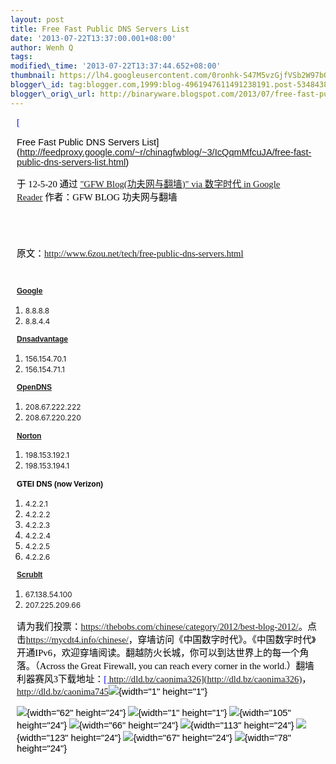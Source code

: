 ```yaml
--- 
layout: post 
title: Free Fast Public DNS Servers List 
date: '2013-07-22T13:37:00.001+08:00' 
author: Wenh Q
tags:
modified\_time: '2013-07-22T13:37:44.652+08:00' 
thumbnail: https://lh4.googleusercontent.com/0ronhk-S47M5vzGjfVSb2W97bQ1BfTdIiq18R4bBbancxZohP8-Rd-ExSwHKg3MFRVamOa3xheyJrd4k5lgst9TSIaSRI0j8TOb8hFttdAO2HNUCd\_8=s72-c
blogger\_id: tag:blogger.com,1999:blog-4961947611491238191.post-5348438998551896309
blogger\_orig\_url: http://binaryware.blogspot.com/2013/07/free-fast-public-dns-servers-list.html
---
```


<div
style="color: black; direction: ltr; font-family: &quot;Arial&quot;; font-size: 11pt; margin-bottom: 0; margin-left: 7.5pt; margin-right: 7.5pt; margin-top: 0; padding: 0;">

<span
style="color: #0000ee; font-family: &quot;Verdana&quot;; text-decoration: underline;">[

Free Fast Public DNS Servers
List](http://feedproxy.google.com/~r/chinagfwblog/~3/IcQqmMfcuJA/free-fast-public-dns-servers-list.html)</span>

</div>

<div
style="color: black; direction: ltr; font-family: &quot;Arial&quot;; font-size: 11pt; margin-bottom: 0; margin-left: 7.5pt; margin-right: 7.5pt; margin-top: 0; padding-bottom: 8pt; padding-left: 0; padding-right: 0; padding-top: 0;">

<span style="font-family: &quot;Verdana&quot;;">于 12-5-20 通过
</span><span
style="color: #0000ee; font-family: &quot;Verdana&quot;; text-decoration: underline;">["GFW
Blog(功夫网与翻墙)" via 数字时代 in Google
Reader](http://feeds2.feedburner.com/chinagfwblog)</span><span
style="font-family: &quot;Verdana&quot;;"> 作者：GFW BLOG
功夫网与翻墙</span>

</div>

<div
style="color: black; direction: ltr; font-family: &quot;Arial&quot;; font-size: 11pt; height: 11pt; margin-bottom: 0; margin-left: 7.5pt; margin-right: 7.5pt; margin-top: 0; padding: 0;">

<span style="font-family: &quot;Verdana&quot;;"></span>

</div>

<div
style="color: black; direction: ltr; font-family: &quot;Arial&quot;; font-size: 11pt; margin-bottom: 0; margin-left: 7.5pt; margin-right: 7.5pt; margin-top: 0; padding: 0;">

<span style="font-family: &quot;Verdana&quot;;">原文：</span><span
style="color: #0000ee; font-family: &quot;Verdana&quot;; text-decoration: underline;"><http://www.6zou.net/tech/free-public-dns-servers.html></span>

</div>

<div
style="color: black; direction: ltr; font-family: &quot;Arial&quot;; font-size: 11pt; height: 11pt; margin-bottom: 0; margin-left: 7.5pt; margin-right: 7.5pt; margin-top: 0; padding: 0;">

<span
style="color: #0000ee; font-family: &quot;Verdana&quot;; text-decoration: underline;">[](http://www.6zou.net/tech/free-public-dns-servers.html)</span>

</div>

<div
style="color: black; direction: ltr; font-family: &quot;Arial&quot;; font-size: 11pt; margin-bottom: 0; margin-left: 7.5pt; margin-right: 7.5pt; margin-top: 0; padding: 0;">

<span
style="color: #1155cc; font-size: 9pt; font-weight: bold; text-decoration: underline;">[Google](http://code.google.com/speed/public-dns/)</span>

</div>

1.  <span style="font-size: 9pt;">8.8.8.8</span>
2.  <span style="font-size: 9pt;">8.8.4.4</span>

<div
style="color: black; direction: ltr; font-family: &quot;Arial&quot;; font-size: 11pt; margin-bottom: 0; margin-left: 7.5pt; margin-right: 7.5pt; margin-top: 0; padding: 0;">

<span
style="color: #1155cc; font-size: 9pt; font-weight: bold; text-decoration: underline;">[Dnsadvantage](http://www.dnsadvantage.com/)</span>

</div>

1.  <span style="font-size: 9pt;">156.154.70.1</span>
2.  <span style="font-size: 9pt;">156.154.71.1</span>

<div
style="color: black; direction: ltr; font-family: &quot;Arial&quot;; font-size: 11pt; margin-bottom: 0; margin-left: 7.5pt; margin-right: 7.5pt; margin-top: 0; padding: 0;">

<span
style="color: #1155cc; font-size: 9pt; font-weight: bold; text-decoration: underline;">[OpenDNS](http://www.opendns.com/)</span>

</div>

1.  <span style="font-size: 9pt;">208.67.222.222</span>
2.  <span style="font-size: 9pt;">208.67.220.220</span>

<div
style="color: black; direction: ltr; font-family: &quot;Arial&quot;; font-size: 11pt; margin-bottom: 0; margin-left: 7.5pt; margin-right: 7.5pt; margin-top: 0; padding: 0;">

<span
style="color: #1155cc; font-size: 9pt; font-weight: bold; text-decoration: underline;">[Norton](http://nortondns.com/)</span>

</div>

1.  <span style="font-size: 9pt;">198.153.192.1</span>
2.  <span style="font-size: 9pt;">198.153.194.1</span>

<div
style="color: black; direction: ltr; font-family: &quot;Arial&quot;; font-size: 11pt; margin-bottom: 0; margin-left: 7.5pt; margin-right: 7.5pt; margin-top: 0; padding: 0;">

<span style="font-size: 9pt; font-weight: bold;">GTEI DNS (now
Verizon)</span>

</div>

1.  <span style="font-size: 9pt;">4.2.2.1</span>
2.  <span style="font-size: 9pt;">4.2.2.2</span>
3.  <span style="font-size: 9pt;">4.2.2.3</span>
4.  <span style="font-size: 9pt;">4.2.2.4</span>
5.  <span style="font-size: 9pt;">4.2.2.5</span>
6.  <span style="font-size: 9pt;">4.2.2.6</span>

<div
style="color: black; direction: ltr; font-family: &quot;Arial&quot;; font-size: 11pt; margin-bottom: 0; margin-left: 7.5pt; margin-right: 7.5pt; margin-top: 0; padding: 0;">

<span
style="color: #1155cc; font-size: 9pt; font-weight: bold; text-decoration: underline;">[ScrubIt](http://www.scrubit.com/)</span>

</div>

1.  <span style="font-size: 9pt;">67.138.54.100</span>
2.  <span style="font-size: 9pt;">207.225.209.66</span>

<div
style="color: black; direction: ltr; font-family: &quot;Arial&quot;; font-size: 11pt; margin-bottom: 0; margin-left: 7.5pt; margin-right: 7.5pt; margin-top: 0; padding: 0;">

<span
style="font-family: &quot;Verdana&quot;;">请为我们投票：</span><span
style="color: #0000ee; font-family: &quot;Verdana&quot;; text-decoration: underline;"><https://thebobs.com/chinese/category/2012/best-blog-2012/></span><span
style="font-family: &quot;Verdana&quot;;">。点击</span><span
style="color: #0000ee; font-family: &quot;Verdana&quot;; text-decoration: underline;"><https://mycdt4.info/chinese/></span><span
style="font-family: &quot;Verdana&quot;;">，穿墙访问《中国数字时代》。《中国数字时代》开通IPv6，欢迎穿墙阅读。翻越防火长城，你可以到达世界上的每一个角落。（Across
the Great Firewall, you can reach every corner in the
world.）翻墙利器赛风3下载地址：</span><span
style="color: #0000ee; font-family: &quot;Verdana&quot;; text-decoration: underline;">[ http://dld.bz/caonima326](http://dld.bz/caonima326)</span><span
style="font-family: &quot;Verdana&quot;;">，</span><span
style="color: #0000ee; font-family: &quot;Verdana&quot;; text-decoration: underline;"><http://dld.bz/caonima745></span>![](https://lh4.googleusercontent.com/0ronhk-S47M5vzGjfVSb2W97bQ1BfTdIiq18R4bBbancxZohP8-Rd-ExSwHKg3MFRVamOa3xheyJrd4k5lgst9TSIaSRI0j8TOb8hFttdAO2HNUCd_8){width="1"
height="1"}

</div>

<div
style="color: black; direction: ltr; font-family: &quot;Arial&quot;; font-size: 11pt; margin-bottom: 0; margin-left: 7.5pt; margin-right: 7.5pt; margin-top: 0; padding: 0;">

![](https://lh5.googleusercontent.com/RAXrEjLvOcSvZrvKk5k2095xVXJIcS8FhWvI05MTwo63RFDDISs74oHQQRgn9dNaw-Fq6zulP3n5kA863mmm4c6rqmcMaBceaekKb-PZqio3BPLbgfE){width="62"
height="24"}<span
style="font-family: &quot;Verdana&quot;;"> </span>![](https://lh4.googleusercontent.com/dK_b5p4CB4JUmHY7VAE_aW_Nm2GdvkLrDttOpyFharO8Rz3bn9LumiRUk3HVGwXaxWDttg0iVLWYdmNuvkOWJ5zm8seFs_tVrnJ05PgUAf0w2EDW-XQ){width="1"
height="1"}<span
style="font-family: &quot;Verdana&quot;;"> </span>![](https://lh6.googleusercontent.com/nWZ9DBvBaUL_EyvPLeuwo6qoj-Uf1hY6kVR976H8xtH4sMMZWtxi1PdIMrAMuNvDQgegbKnYPSxvP_cakh3DdWlwSNnb6qL1jBGDsrGrpnmCQUNa_Ew){width="105"
height="24"}<span
style="font-family: &quot;Verdana&quot;;"> </span>![](https://lh5.googleusercontent.com/EOLj-7E23eE7dHhLm4wsJQCaY0lKNNkbKlc14TW0QfyG7vGkUDBgVKgK2AwK7SN77kIH6DcKc2vbAh-fDq9GkwefKPBjwoZx8I1zhXhVgRp3e7unutE){width="66"
height="24"}<span
style="font-family: &quot;Verdana&quot;;"> </span>![](https://lh3.googleusercontent.com/kQ4FUtyWvKiH_-4wxhlALreN9SJoJxdTSZbmVG2PP5lDZELagYErg7khi8JmtXmTQsf_2qilpCAT8cF3eh29Lo5qpsSKQ1O7ShWYjg6fmvoa8AIaf4M){width="113"
height="24"}<span
style="font-family: &quot;Verdana&quot;;"> </span>![](https://lh6.googleusercontent.com/7T3XWJLoW1eqOzxs_76A0x-whtCsZls2KMrOgUOCE79RYScBxyEAIqXz2kJnp0VUCA6djsGERbF3yk_gvgsa2LiSNCHl1Idfp5EjMZjEsc37QoTgRRk){width="123"
height="24"}<span
style="font-family: &quot;Verdana&quot;;"> </span>![](https://lh3.googleusercontent.com/H5b4sNdSL3z5aBl9Uy4vEAnDTpnwDgYUY5a_T8CcGtf8B9CRwacRlj46rx-LM_rhVbU5WZO6IS_uChEEfKqg7zt1lhWJgxxblQF0SDg7qX3oDIIxxOU){width="67"
height="24"}<span
style="font-family: &quot;Verdana&quot;;"> </span>![](https://lh6.googleusercontent.com/GkelQwLOe1V5KtJMIpWmL7CDH7G0WMLxIMNgifc9NrPK7qXxIzJR5rG0Ggaw5t7spQgUUiDA0voB1CESlWSpfjH1bREOUfREAxl0F2shBsuJpkfifPM){width="78"
height="24"}

</div>
